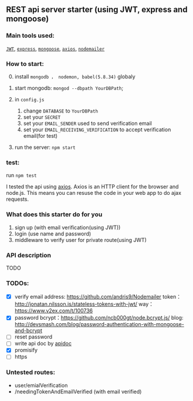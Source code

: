 ## REST api server starter (using JWT, express and mongoose)

### Main tools used:

[`JWT`](https://github.com/auth0/node-jsonwebtoken), [`express`](strongloop/express), [`mongoose`](https://github.com/Automattic/mongoose), [`axios`](https://github.com/mzabriskie/axios), [`nodemailer`](https://github.com/andris9/Nodemailer)

### How to start:

0. install `mongodb ， nodemon, babel(5.8.34)` globaly
1. start mongodb: `mongod --dbpath YourDBPath`;
2. in `config.js`

    1. change `DATABASE` to `YourDBPath`
    2. set your `SECRET`
    3. set your `EMAIL_SENDER` used to send verification email
    4. set your `EMAIL_RECEIVING_VERIFICATION` to accept verification email(for test)

3. run the server: `npm start`

### test:

run `npm test`

I tested the api using [axios](https://github.com/mzabriskie/axios).
Axios is an HTTP client for the browser and node.js. This means you can resuse the code in your web app to do ajax requests.

### What does this starter do for you

1. sign up (with email verification(using JWT))
2. login (use name and password)
3. middleware to verify user for private route(using JWT)


### API description

TODO

### TODOs:

- [x]  verify email address: https://github.com/andris9/Nodemailer
token：http://jonatan.nilsson.is/stateless-tokens-with-jwt/
way：https://www.v2ex.com/t/100736
- [x] password bcrypt：https://github.com/ncb000gt/node.bcrypt.js/ blog: http://devsmash.com/blog/password-authentication-with-mongoose-and-bcrypt
- [ ] reset password
- [ ] write api doc by [apidoc](https://github.com/apidoc/apidoc)
- [x] promisify
- [ ] https

### Untested routes:

- user/emialVerification
- /needingTokenAndEmailVerified  (with email verified)
